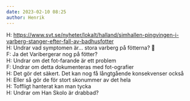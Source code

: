 ```yaml
---
date: 2023-02-10 08:25
author: Henrik
---
```

H: https://www.svt.se/nyheter/lokalt/halland/simhallen-pingvingen-i-varberg-stanger-efter-fall-av-badhusfotter   
H: Undrar vad symptomen är... stora varberg på fötterna? 🤔   
F: Ja det Varibergerar nog på fötter?   
H: Undrar om det fot-farande är ett problem   
F: Undrar om detta dokumenteras med fot-ografier   
H: Det gör det säkert. Det kan nog få långtgående konsekvenser också   
H: Eller så gör de för stort skonummer av det hela   
H: Toffligt hanterat kan man tycka   
H: Undrar om Han Skolo är drabbad?   
